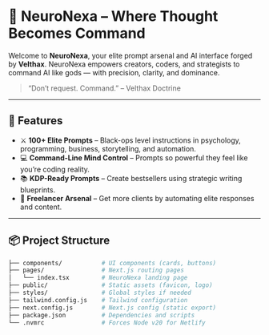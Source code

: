 # 🧠 NeuroNexa – Where Thought Becomes Command

Welcome to **NeuroNexa**, your elite prompt arsenal and AI interface forged by **Velthax**. NeuroNexa empowers creators, coders, and strategists to command AI like gods — with precision, clarity, and dominance.

> “Don’t request. Command.” – Velthax Doctrine

---

## 🚀 Features

- ⚔️ **100+ Elite Prompts** – Black-ops level instructions in psychology, programming, business, storytelling, and automation.
- 💻 **Command-Line Mind Control** – Prompts so powerful they feel like you’re coding reality.
- 📚 **KDP-Ready Prompts** – Create bestsellers using strategic writing blueprints.
- 🧠 **Freelancer Arsenal** – Get more clients by automating elite responses and content.

---

## 📦 Project Structure

```bash
├── components/           # UI components (cards, buttons)
├── pages/                # Next.js routing pages
│   └── index.tsx         # NeuroNexa landing page
├── public/               # Static assets (favicon, logo)
├── styles/               # Global styles if needed
├── tailwind.config.js    # Tailwind configuration
├── next.config.js        # Next.js config (static export)
├── package.json          # Dependencies and scripts
└── .nvmrc                # Forces Node v20 for Netlify
